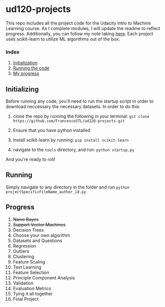 ud120-projects
==============

This repo includes all the project code for the Udacity Intro to Machine Learning course. As I complete modules, I will update the readme to reflect progress. Additionally, you can follow my note taking [here](https://github.com/FrancescoSTL/ud120-projects/blob/master/notes.md). Each project uses scikit-learn to utilize ML algorithms out of the box.

### Index
1. [Initialization](https://github.com/FrancescoSTL/ud120-projects#Initializing)
2. [Running the code](https://github.com/FrancescoSTL/ud120-projects#Running)
3. [My progress](https://github.com/FrancescoSTL/ud120-projects#Progress)

Initializing
------
Before running any code, you'll need to run the startup script in order to download neccessary the necessary datasets. In order to do this:

1. clone the repo by running the following in your terminal:
`git clone https://github.com/FrancescoSTL/ud120-projects.git`

2. Ensure that you have python installed

3. Install scikit-learn by running:
`pip install scikit-learn`

4. navigate to the `tools` directory, and run:
`python startup.py`

And you're ready to roll!

Running
------
Simply navigate to any directory in the folder and run `python projectSpecificFileName_author_id.py`

Progress
------

1. ~~Naive Bayes~~
2. ~~Support Vector Machines~~
3. Decision Trees
4. Choose your own algorithm
5. Datasets and Questions
6. Regression
7. Outliers
8. Clustering
9. Feature Scaling
10. Text Learning
11. Feature Selection
12. Principle Component Analysis
13. Validation
14. Evaluation Metrics
15. Tying it all together
16. Final Project

